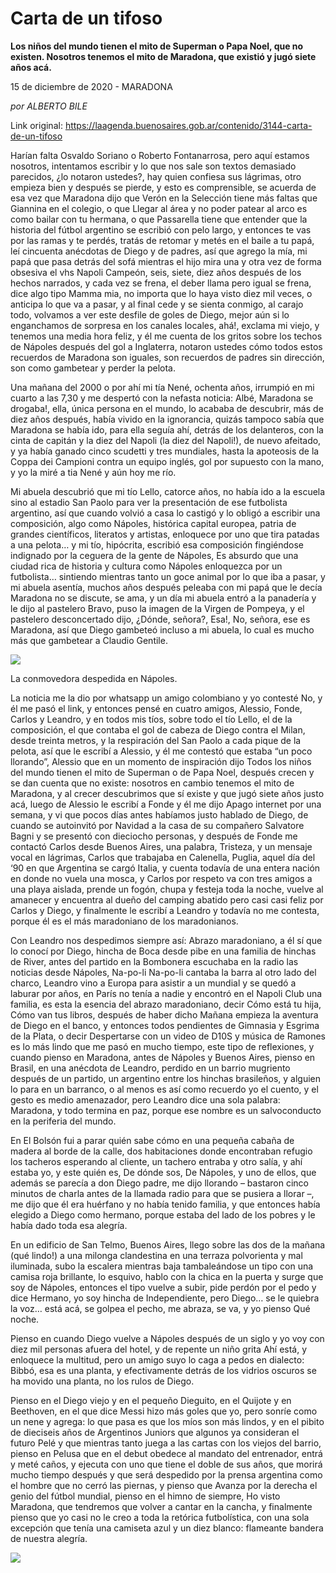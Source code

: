 # Carta de un tifoso

**Los niños del mundo tienen el mito de Superman o Papa Noel, que no existen. Nosotros tenemos el mito de Maradona, que existió y jugó siete años acá.**

15 de diciembre de 2020 - MARADONA

_por ALBERTO BILE_

Link original: https://laagenda.buenosaires.gob.ar/contenido/3144-carta-de-un-tifoso



Harían falta Osvaldo Soriano o Roberto Fontanarrosa, pero aquí estamos nosotros, intentamos escribir y lo que nos sale son textos demasiado parecidos, ¿lo notaron ustedes?, hay quien confiesa sus lágrimas, otro empieza bien y después se pierde, y esto es comprensible, se acuerda de esa vez que Maradona dijo que Verón en la Selección tiene más faltas que Giannina en el colegio, o que Llegar al área y no poder patear al arco es como bailar con tu hermana, o que Passarella tiene que entender que la historia del fútbol argentino se escribió con pelo largo, y entonces te vas por las ramas y te perdés, tratás de retomar y metés en el baile a tu papá, leí cincuenta anécdotas de Diego y de padres, así que agrego la mía, mi papá que pasa detrás del sofá mientras el hijo mira una y otra vez de forma obsesiva el vhs Napoli Campeón, seis, siete, diez años después de los hechos narrados, y cada vez se frena, el deber llama pero igual se frena, dice algo tipo Mamma mia, no importa que lo haya visto diez mil veces, o anticipa lo que va a pasar, y al final cede y se sienta conmigo, al carajo todo, volvamos a ver este desfile de goles de Diego, mejor aún si lo enganchamos de sorpresa en los canales locales, ahá!, exclama mi viejo, y tenemos una media hora feliz, y él me cuenta de los gritos sobre los techos de Nápoles después del gol a Inglaterra, notaron ustedes cómo todos estos recuerdos de Maradona son iguales, son recuerdos de padres sin dirección, son como gambetear y perder la pelota.




Una mañana del 2000 o por ahí mi tía Nené, ochenta años, irrumpió en mi cuarto a las 7,30 y me despertó con la nefasta noticia: Albé, Maradona se drogaba!, ella, única persona en el mundo, lo acababa de descubrir, más de diez años después, había vivido en la ignorancia, quizás tampoco sabía que Maradona se había ido, para ella seguía ahí, detrás de los delanteros, con la cinta de capitán y la diez del Napoli (la diez del Napoli!), de nuevo afeitado, y ya había ganado cinco scudetti y tres mundiales, hasta la apoteosis de la Coppa dei Campioni contra un equipo inglés, gol por supuesto con la mano, y yo la miré a tia Nené y aún hoy me río.




Mi abuela descubrió que mi tío Lello, catorce años, no había ido a la escuela sino al estadio San Paolo para ver la presentación de ese futbolista argentino, así que cuando volvió a casa lo castigó y lo obligó a escribir una composición, algo como Nápoles, histórica capital europea, patria de grandes científicos, literatos y artistas, enloquece por uno que tira patadas a una pelota… y mi tío, hipócrita, escribió esa composición fingiéndose indignado por la ceguera de la gente de Nápoles, Es absurdo que una ciudad rica de historia y cultura como Nápoles enloquezca por un futbolista… sintiendo mientras tanto un goce animal por lo que iba a pasar, y mi abuela asentía, muchos años después peleaba con mi papá que le decía Maradona no se discute, se ama, y un día mi abuela entró a la panadería y le dijo al pastelero Bravo, puso la imagen de la Virgen de Pompeya, y el pastelero desconcertado dijo, ¿Dónde, señora?, Esa!, No, señora, ese es Maradona, así que Diego gambeteó incluso a mi abuela, lo cual es mucho más que gambetear a Claudio Gentile.




![](https://cdn.flowlikemusic.com/files/images/34878/f71293c3-68c6-4edd-8319-884f4318c145.jpg)




La conmovedora despedida en Nápoles.




La noticia me la dio por whatsapp un amigo colombiano y yo contesté No, y él me pasó el link, y entonces pensé en cuatro amigos, Alessio, Fonde, Carlos y Leandro, y en todos mis tíos, sobre todo el tío Lello, el de la composición, el que contaba el gol de cabeza de Diego contra el Milan, desde treinta metros, y la respiración del San Paolo a cada pique de la pelota, así que le escribí a Alessio, y él me contestó que estaba “un poco llorando”, Alessio que en un momento de inspiración dijo Todos los niños del mundo tienen el mito de Superman o de Papa Noel, después crecen y se dan cuenta que no existe: nosotros en cambio tenemos el mito de Maradona, y al crecer descubrimos que sí existe y que jugó siete años justo acá, luego de Alessio le escribí a Fonde y él me dijo Apago internet por una semana, y vi que pocos días antes habíamos justo hablado de Diego, de cuando se autoinvitó por Navidad a la casa de su compañero Salvatore Bagni y se presentó con dieciocho personas, y después de Fonde me contactó Carlos desde Buenos Aires, una palabra, Tristeza, y un mensaje vocal en lágrimas, Carlos que trabajaba en Calenella, Puglia, aquel día del ‘90 en que Argentina se cargó Italia, y cuenta todavía de una entera nación en donde no vuela una mosca, y Carlos por respeto va con tres amigos a una playa aislada, prende un fogón, chupa y festeja toda la noche, vuelve al amanecer y encuentra al dueño del camping abatido pero casi casi feliz por Carlos y Diego, y finalmente le escribí a Leandro y todavía no me contesta, porque él es el más maradoniano de los maradonianos.




Con Leandro nos despedimos siempre así: Abrazo maradoniano, a él sí que lo conocí por Diego, hincha de Boca desde pibe en una familia de hinchas de River, antes del partido en la Bombonera escuchaba en la radio las noticias desde Nápoles, Na-po-li Na-po-li cantaba la barra al otro lado del charco, Leandro vino a Europa para asistir a un mundial y se quedó a laburar por años, en París no tenía a nadie y encontró en el Napoli Club una familia, es esta la esencia del abrazo maradoniano, decir Cómo está tu hija, Cómo van tus libros, después de haber dicho Mañana empieza la aventura de Diego en el banco, y entonces todos pendientes de Gimnasia y Esgrima de la Plata, o decir Despertarse con un video de D10S y música de Ramones es lo más lindo que me pasó en mucho tiempo, este tipo de reflexiones, y cuando pienso en Maradona, antes de Nápoles y Buenos Aires, pienso en Brasil, en una anécdota de Leandro, perdido en un barrio mugriento después de un partido, un argentino entre los hinchas brasileños, y alguien lo para en un barranco, o al menos es así como recuerdo yo el cuento, y el gesto es medio amenazador, pero Leandro dice una sola palabra: Maradona, y todo termina en paz, porque ese nombre es un salvoconducto en la periferia del mundo.




En El Bolsón fui a parar quién sabe cómo en una pequeña cabaña de madera al borde de la calle, dos habitaciones donde encontraban refugio los tacheros esperando al cliente, un tachero entraba y otro salía, y ahí estaba yo, y este quién es, De dónde sos, De Nápoles, y uno de ellos, que además se parecía a don Diego padre, me dijo llorando – bastaron cinco minutos de charla antes de la llamada radio para que se pusiera a llorar –, me dijo que él era huérfano y no había tenido familia, y que entonces había elegido a Diego como hermano, porque estaba del lado de los pobres y le había dado toda esa alegría.




En un edificio de San Telmo, Buenos Aires, llego sobre las dos de la mañana (qué lindo!) a una milonga clandestina en una terraza polvorienta y mal iluminada, subo la escalera mientras baja tambaleándose un tipo con una camisa roja brillante, lo esquivo, hablo con la chica en la puerta y surge que soy de Nápoles, entonces el tipo vuelve a subir, pide perdón por el pedo y dice Hermano, yo soy hincha de Independiente, pero Diego… se le quiebra la voz… está acá, se golpea el pecho, me abraza, se va, y yo pienso Qué noche.




Pienso en cuando Diego vuelve a Nápoles después de un siglo y yo voy con diez mil personas afuera del hotel, y de repente un niño grita Ahí está, y enloquece la multitud, pero un amigo suyo lo caga a pedos en dialecto: Bibbó, esa es una planta, y efectivamente detrás de los vidrios oscuros se ha movido una planta, no los rulos de Diego.




Pienso en el Diego viejo y en el pequeño Dieguito, en el Quijote y en Beethoven, en el que dice Messi hizo más goles que yo, pero sonríe como un nene y agrega: lo que pasa es que los míos son más lindos, y en el pibito de dieciseis años de Argentinos Juniors que algunos ya consideran el futuro Pelé y que mientras tanto juega a las cartas con los viejos del barrio, pienso en Pelusa que en el debut obedece al mandato del entrenador, entrá y meté caños, y ejecuta con uno que tiene el doble de sus años, que morirá mucho tiempo después y que será despedido por la prensa argentina como el hombre que no cerró las piernas, y pienso que Avanza por la derecha el genio del fútbol mundial, pienso en el himno de siempre, Ho visto Maradona, que tendremos que volver a cantar en la cancha, y finalmente pienso que yo casi no le creo a toda la retórica futbolística, con una sola excepción que tenía una camiseta azul y un diez blanco: flameante bandera de nuestra alegría.




[![](https://img.youtube.com/vi/J7aMVqaSopI/0.jpg)](https://www.youtube.com/watch?v=J7aMVqaSopI)



